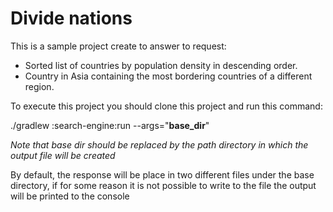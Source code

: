 # Divide nations #


This is a sample project create to answer to request:
- Sorted list of countries by population density in descending order.
- Country in Asia containing the most bordering countries of a different region.

To execute this project you should clone this project and run this command:

./gradlew  :search-engine:run --args="**base_dir**"

_Note that base dir should be replaced by the path directory in which the output file will be created_

By default, the response will be place in two different files under the base directory, if for some reason it is not possible 
to write to the file the output will be printed to the console


